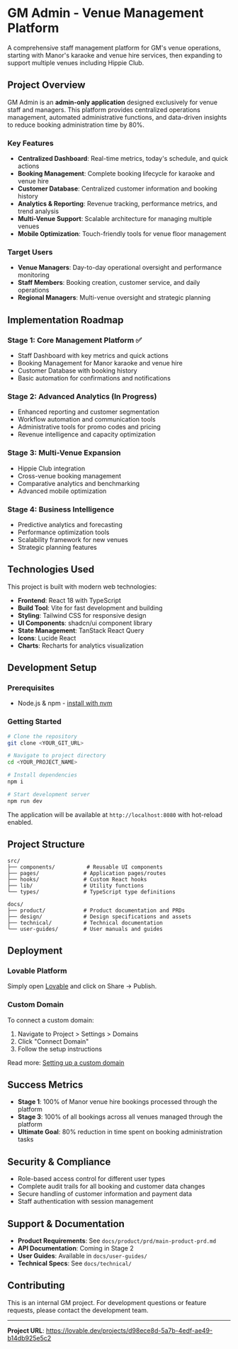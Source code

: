 
# GM Admin - Venue Management Platform

A comprehensive staff management platform for GM's venue operations, starting with Manor's karaoke and venue hire services, then expanding to support multiple venues including Hippie Club.

## Project Overview

GM Admin is an **admin-only application** designed exclusively for venue staff and managers. This platform provides centralized operations management, automated administrative functions, and data-driven insights to reduce booking administration time by 80%.

### Key Features

- **Centralized Dashboard**: Real-time metrics, today's schedule, and quick actions
- **Booking Management**: Complete booking lifecycle for karaoke and venue hire
- **Customer Database**: Centralized customer information and booking history
- **Analytics & Reporting**: Revenue tracking, performance metrics, and trend analysis
- **Multi-Venue Support**: Scalable architecture for managing multiple venues
- **Mobile Optimization**: Touch-friendly tools for venue floor management

### Target Users

- **Venue Managers**: Day-to-day operational oversight and performance monitoring
- **Staff Members**: Booking creation, customer service, and daily operations
- **Regional Managers**: Multi-venue oversight and strategic planning

## Implementation Roadmap

### Stage 1: Core Management Platform ✅
- Staff Dashboard with key metrics and quick actions
- Booking Management for Manor karaoke and venue hire
- Customer Database with booking history
- Basic automation for confirmations and notifications

### Stage 2: Advanced Analytics (In Progress)
- Enhanced reporting and customer segmentation
- Workflow automation and communication tools
- Administrative tools for promo codes and pricing
- Revenue intelligence and capacity optimization

### Stage 3: Multi-Venue Expansion
- Hippie Club integration
- Cross-venue booking management
- Comparative analytics and benchmarking
- Advanced mobile optimization

### Stage 4: Business Intelligence
- Predictive analytics and forecasting
- Performance optimization tools
- Scalability framework for new venues
- Strategic planning features

## Technologies Used

This project is built with modern web technologies:

- **Frontend**: React 18 with TypeScript
- **Build Tool**: Vite for fast development and building
- **Styling**: Tailwind CSS for responsive design
- **UI Components**: shadcn/ui component library
- **State Management**: TanStack React Query
- **Icons**: Lucide React
- **Charts**: Recharts for analytics visualization

## Development Setup

### Prerequisites
- Node.js & npm - [install with nvm](https://github.com/nvm-sh/nvm#installing-and-updating)

### Getting Started

```sh
# Clone the repository
git clone <YOUR_GIT_URL>

# Navigate to project directory
cd <YOUR_PROJECT_NAME>

# Install dependencies
npm i

# Start development server
npm run dev
```

The application will be available at `http://localhost:8080` with hot-reload enabled.

## Project Structure

```
src/
├── components/          # Reusable UI components
├── pages/              # Application pages/routes
├── hooks/              # Custom React hooks
├── lib/                # Utility functions
└── types/              # TypeScript type definitions

docs/
├── product/            # Product documentation and PRDs
├── design/             # Design specifications and assets
├── technical/          # Technical documentation
└── user-guides/        # User manuals and guides
```

## Deployment

### Lovable Platform
Simply open [Lovable](https://lovable.dev/projects/d98ece8d-5a7b-4edf-ae49-b14db925e5c2) and click on Share → Publish.

### Custom Domain
To connect a custom domain:
1. Navigate to Project > Settings > Domains
2. Click "Connect Domain"
3. Follow the setup instructions

Read more: [Setting up a custom domain](https://docs.lovable.dev/tips-tricks/custom-domain#step-by-step-guide)

## Success Metrics

- **Stage 1**: 100% of Manor venue hire bookings processed through the platform
- **Stage 3**: 100% of all bookings across all venues managed through the platform
- **Ultimate Goal**: 80% reduction in time spent on booking administration tasks

## Security & Compliance

- Role-based access control for different user types
- Complete audit trails for all booking and customer data changes
- Secure handling of customer information and payment data
- Staff authentication with session management

## Support & Documentation

- **Product Requirements**: See `docs/product/prd/main-product-prd.md`
- **API Documentation**: Coming in Stage 2
- **User Guides**: Available in `docs/user-guides/`
- **Technical Specs**: See `docs/technical/`

## Contributing

This is an internal GM project. For development questions or feature requests, please contact the development team.

---

**Project URL**: https://lovable.dev/projects/d98ece8d-5a7b-4edf-ae49-b14db925e5c2

<!-- Test deployment - added for shipping process verification -->
